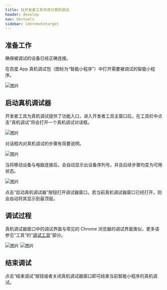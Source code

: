 ```yaml
---
title: 在开发者工具中进行真机调试
header: develop
nav: devtools
sidebar: ideremotetarget
---
```



准备工作
-----

确保被调试的设备已经正确连接。

在百度 App 真机调试包（图标为“智能小程序”）中打开需要被调试的智能小程序。

![图片](https://b.bdstatic.com/searchbox/icms/searchbox/img/swan_icon.png)


启动真机调试器
-----

开发者工具为真机调试提供了功能入口，进入开发者工具主窗口后，在工具栏中点击“真机调试”将会打开一个真机调试对话框。

![图片](https://b.bdstatic.com/searchbox/icms/searchbox/img/remote_target_toolbar.jpg)

对话框内对真机调试的步骤有简要说明。

![图片](https://b.bdstatic.com/searchbox/icms/searchbox/img/remote_target_dialog2.jpg)

当将移动设备与电脑连接后，会自动显示出设备序列号。并且后续步骤均变为可用状态。

![图片](https://b.bdstatic.com/searchbox/icms/searchbox/img/remote_target_connected2.jpg)

点击“启动真机调试器”按钮打开调试器窗口。若当前真机调试器窗口已经打开，则会自动将其显示到最顶层。


调试过程
-----

真机调试器窗口中的调试界面与常见的 Chrome 浏览器的调试界面类似，更多请参见“工具”的“[调试工具](../../devtools/smartappdebug/#调试工具)”部分。

![图片](https://b.bdstatic.com/searchbox/icms/searchbox/img/remote_target_inspector.jpg) ![图片](https://b.bdstatic.com/searchbox/icms/searchbox/img/remote_target_mobile_inspecting.jpg)



结束调试
-----

点击“结束调试”按钮或者关闭真机调试器窗口即可结束当前智能小程序的真机调试。
